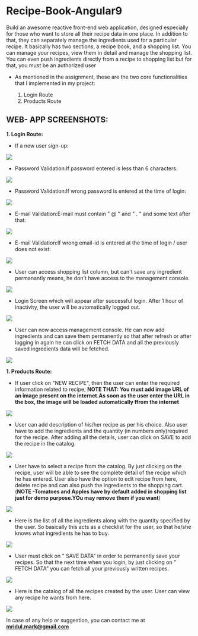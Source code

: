# Recipe-Book-Angular9
Build an awesome reactive front-end web application, designed especially for those who want to store all their recipe data in one place. In addition to that, they can separately manage the ingredients used for a particular recipe. It basically has two sections, a recipe book, and a shopping list. You can manage your recipes, view them in detail and manage the shopping list. You can even push ingredients directly from a recipe to shopping list but for that, you must be an authorized user

- As mentioned in the assignment, these are the two core functionalities that I implemented in my project:

    1. Login Route
    2. Products Route
    
## WEB- APP SCREENSHOTS:

**1. Login Route:**

- If a new user sign-up:

![](/recipe_book_screenshots/5.new_user_sign-up.png)

- Password Validation:If password entered is less than 6 characters:

![](/recipe_book_screenshots/1.password_validation.png)

- Password Validation:If wrong password is entered at the time of login:

![](/recipe_book_screenshots/9.wrong_password.png)

- E-mail Validation:E-mail must contain " @ " and " . " and some text after that:

![](/recipe_book_screenshots/2.email_validation.png)

- E-mail Validation:If wrong email-id is entered at the time of login / user does not exist:

![](/recipe_book_screenshots/3.if_user_not_exist.png)

- User can access shopping list column, but can't save any ingredient permanantly means, he  don't have access to the management console. 

![](/recipe_book_screenshots/4.can_access_shopping_list.png)

- Login Screen which will appear after successful login. After 1 hour of inactivity, the user will be automatically logged out.

![](/recipe_book_screenshots/6.after_logging_in-screen.png)

- User can now access management console. He can now add ingredients and can save them permanently so that after refresh or after logging in again he can click on FETCH DATA and all the previously saved ingredients data will be fetched.

![](/recipe_book_screenshots/7.now-you_can_manage.png)


**1. Products Route:**


- If user click on "NEW RECIPE", then the user can enter the required information related to recipe; **NOTE THAT: You must add image URL of an image present on the internet.As soon as the user enter the URL in the box, the image will be loaded automatically ffrom the internet**

![](/recipe_book_screenshots/10.new_recipe_add.png)

- User can add description of his/her recipe as per his choice. Also user have to add the ingredients and the quantity (in numbers only)required for the recipe. After adding all the details, user can click on SAVE to add the recipe in the catalog.

![](/recipe_book_screenshots/11.adding_ingredients.png)

- User have to select a recipe from the catalog. By just clicking on the recipe, user will be able to see the complete detail of the recipe which he has entered. User also have the option to edit recipe from here, delete recipe and can also push the ingredients to the shopping cart. (**NOTE -Tomatoes and Apples have by default added in shopping list just for demo purpose.YOu may remove them if you want**)

![](/recipe_book_screenshots/13.manage_recipe.png)

- Here is the list of all the ingredients along with the quantity specified by the user. So basically this acts as a checklist for the user, so that he/she knows what ingredients he has to buy.

![](/recipe_book_screenshots/14.item_added_to_shopping_list_&_managing_shoppinglist.png)

- User must click on " SAVE DATA" in order to permanently save your recipes. So that the next time when you login, by just clicking on " FETCH DATA" you can fetch all your previously written recipes.

![](/recipe_book_screenshots/15.Saving_data.png)

- Here is the catalog of all the recipes created by the user. User can view any recipe he wants from here.

![](/recipe_book_screenshots/16.once_added_all_recipes.png)

In case of any help or suggestion, you can contact me at **mridul.mark@gmail.com**
